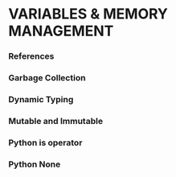 # VARIABLES & MEMORY MANAGEMENT
### References
### Garbage Collection
### Dynamic Typing
### Mutable and Immutable
### Python is operator
### Python None

